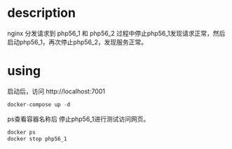 # description
nginx 分发请求到 php56_1 和 php56_2
过程中停止php56_1发现请求正常，然后启动php56_1，再次停止php56_2，发现服务正常。

# using
启动后，访问 http://localhost:7001
```c 
docker-compose up -d
```

ps查看容器名称后 停止php56_1进行测试访问网页。
```c
docker ps 
docker stop php56_1
```
